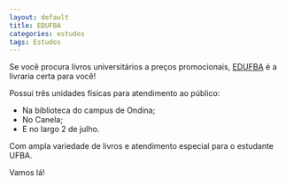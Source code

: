 ```yaml
---
layout: default
title: EDUFBA
categories: estudos
tags: Estudos
---
```


Se você procura livros universitários a preços promocionais, [EDUFBA] é a livraria certa para você!

Possui três unidades físicas para atendimento ao público:

* Na biblioteca do campus de Ondina;
* No Canela;
* E no largo 2 de julho.

Com ampla variedade de livros e atendimento especial para o estudante UFBA.

Vamos lá!

[edufba]: http://www.edufba.ufba.br/
